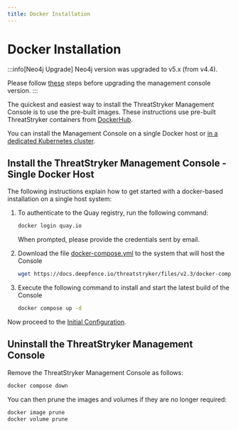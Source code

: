 ```yaml
---
title: Docker Installation
---
```


# Docker Installation

:::info[Neo4j Upgrade]
Neo4j version was upgraded to v5.x (from v4.4).

Please follow [these](upgrade-from-v2.1.md) steps before upgrading the management console version.
:::

The quickest and easiest way to install the ThreatStryker Management Console is to use the pre-built images.  These instructions use pre-built ThreatStryker containers from [DockerHub](https://hub.docker.com/u/deepfenceio).

You can install the Management Console on a single Docker host or [in a dedicated Kubernetes cluster](kubernetes).

## Install the ThreatStryker Management Console - Single Docker Host

The following instructions explain how to get started with a docker-based installation on a single host system:

1. To authenticate to the Quay registry, run the following command:

    ```bash
    docker login quay.io
    ```

    When prompted, please provide the credentials sent by email.

2. Download the file [docker-compose.yml](https://docs.deepfence.io/threatstryker/files/v2.3/docker-compose.yml) to the system that will host the Console

    ```bash
    wget https://docs.deepfence.io/threatstryker/files/v2.3/docker-compose.yml
    ```

[//]: # (   For more verbose network alerts, please download this file instead: [docker-compose-poc.yml 🔗]&#40;https://docs.deepfence.io/threatstryker/files/v2.3/docker-compose-poc.yml&#41;.)

[//]: # ()
[//]: # (    ```bash)

[//]: # (    wget https://docs.deepfence.io/threatstryker/files/v2.3/docker-compose-poc.yml -O docker-compose.yml)

[//]: # (    ```)

3. Execute the following command to install and start the latest build of the Console

    ```bash
    docker compose up -d
    ```

Now proceed to the [Initial Configuration](initial-configuration).

## Uninstall the ThreatStryker Management Console

Remove the ThreatStryker Management Console as follows:

```bash
docker compose down
```

You can then prune the images and volumes if they are no longer required:

```bash
docker image prune
docker volume prune
```
